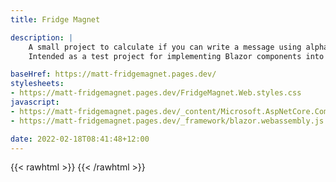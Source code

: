 ```yaml
---
title: Fridge Magnet

description: |
    A small project to calculate if you can write a message using alphabet fridge magnets.
    Intended as a test project for implementing Blazor components into existing projects.

baseHref: https://matt-fridgemagnet.pages.dev/
stylesheets:
- https://matt-fridgemagnet.pages.dev/FridgeMagnet.Web.styles.css
javascript:
- https://matt-fridgemagnet.pages.dev/_content/Microsoft.AspNetCore.Components.CustomElements/BlazorCustomElements.js
- https://matt-fridgemagnet.pages.dev/_framework/blazor.webassembly.js

date: 2022-02-18T08:41:48+12:00
---
```


{{< rawhtml >}}
<fridgemagnet-calculator></fridgemagnet-calculator>
{{< /rawhtml >}}
